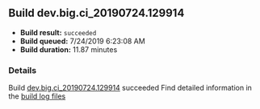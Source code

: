 ## Build dev.big.ci_20190724.129914
- **Build result:** `succeeded`
- **Build queued:** 7/24/2019 6:23:08 AM
- **Build duration:** 11.87 minutes
### Details
Build [dev.big.ci_20190724.129914](https://winappstudio.visualstudio.com/web/build.aspx?pcguid=a4ef43be-68ce-4195-a619-079b4d9834c2&builduri=vstfs%3a%2f%2f%2fBuild%2fBuild%2f29914) succeeded
Find detailed information in the [build log files](https://uwpctdiags.blob.core.windows.net/buildlogs/dev.big.ci_20190724.129914_logs.zip)
